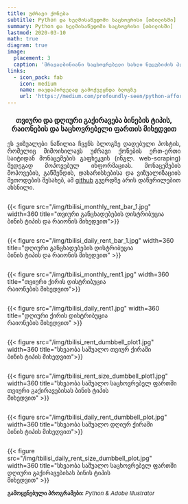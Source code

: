 ```yaml
---
title: უძრავი ქონება
subtitle: Python და ხელმისაწვდომი საცხოვრისი [თბილისში]
summary: Python და ხელმისაწვდომი საცხოვრისი [თბილისში]
lastmod: 2020-03-10
math: true
diagram: true
image:
  placement: 3
  caption: 'მრავალბინიანი საცხოვრებელი სახლი ნუცუბიძის პლატოზე. **წყარო**: Alex Schoelcher'
links:
  - icon_pack: fab
    icon: medium
    name: თავდაპირველად გამოქვეყნდა ბლოგზე
    url: 'https://medium.com/profoundly-seen/python-affordable-housing-tbilisi-7d36fa6cc4f9'
---
```


<center><h3>თვიური და დღიური გაქირავება ბინების ტიპის, რაიონების და საცხოვრებელი ფართის მიხედვით</h3></center>

<p align="justify">
ეს ვიზუალები ნაწილია ჩვენს ბლოგზე დადებული პოსტის, რომელიც მიმოიხილავს უძრავი ქონების ერთ-ერთი საიტიდან მონაცემების გაფხეკვის (ინგლ. web-scraping) შედეგად მოპოვებულ ინფორმაციას. მონაცემების მოპოვების, გაწმენდის, დახარისხებისა და ვიზუალიზაციის მეთოდების შესახებ, ამ <a href="http://bit.ly/3aEdSc4">github</a> გვერდზე  არის დაწვრილებით ახსნილი.</p>

<!DOCTYPE html>
<html>
<head>
<meta name="viewport" content="width=device-width, initial-scale=1">
<style>
* {
  box-sizing: border-box;
}

/* Create two equal columns that floats next to each other */
.column {
  float: left;
  width: 50%;
  padding: 10px;
}

/* Clear floats after the columns */
.row:after {
  content: "";
  display: table;
  clear: both;
}

/* Responsive layout - makes the two columns stack on top of each other instead of next to each other */
@media screen and (max-width: 600px) {
  .column {
    width: 100%;
  }
}
</style>
</head>
<body>

<div class="row">
  <div class="column" style="">
    <p>{{< figure src="/img/tbilisi_monthly_rent_bar_1.jpg" width=360 title="თვიური განცხადებების დისტრიბუცია <br> ბინის ტიპის და რაიონის მიხედვით">}}</p>
  </div>
  <div class="column" style="">
    <p>{{< figure src="/img/tbilisi_daily_rent_bar_1.jpg" width=360 title="დღიური განცხადებების დისტრიბუცია <br> ბინის ტიპის და რაიონის მიხედვით" >}}</p>
  </div>
</div>
<div class="row">
  <div class="column" style="">
    <p>{{< figure src="/img/tbilisi_monthly_rent1.jpg" width=360 title="თვიური ქირის დისტრიბუცია <br> რაიონების მიხედვით">}}</p>
  </div>
  <div class="column" style="">
    <p>{{< figure src="/img/tbilisi_daily_rent1.jpg" width=360 title="დღიური ქირის დისტრიბუცია <br> რაიონების მიხედვით" >}}</p>
  </div>
</div>
<div class="row">
  <div class="column" style="">
    <p>{{< figure src="/img/tbilisi_rent_dumbbell_plot1.jpg" width=360 title="სხვაობა საშუალო თვიურ ქირაში <br> ბინის ტიპის მიხედვით">}}</p>
  </div>
  <div class="column" style="">
    <p>{{< figure src="/img/tbilisi_rent_size_dumbbell_plot1.jpg" width=360 title="სხვაობა საშუალო საცხოვრებელ ფართში <br> თვიური გაქირავებისას ბინის ტიპის <br> მიხედვით" >}}</p>
  </div>
</div>
<div class="row">
  <div class="column" style="">
    <p>{{< figure src="/img/tbilisi_daily_rent_dumbbell_plot.jpg" width=360 title="სხვაობა საშუალო დღიურ ქირაში <br> ბინის ტიპის მიხედვით">}}</p>
  </div>
  <div class="column" style="">
    <p>{{< figure src="/img/tbilisi_daily_rent_size_dumbbell_plot.jpg" width=360 title="სხვაობა საშუალო საცხოვრებელ ფართში <br> დღიური გაქირავებისას ბინის ტიპის <br> მიხედვით" >}}</p>
  </div>
</div>
</body>
</html>

<font size="2">
    <b>გამოყენებული პროგრამები:</b> <i>Python & Adobe Illustrator</i>
</font>

